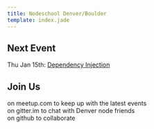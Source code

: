 ```yaml
---
title: Nodeschool Denver/Boulder 
template: index.jade
---
```



Next Event
----------

Thu Jan 15th: [Dependency Injection][next-event]

Join Us
-------

<div class="text-center call-to-action">
  <a href="http://www.meetup.com/Node-js-Denver-Boulder"><span class="mega-octicon octicon-organization"></span></a>
  on meetup.com to keep up with the latest events
</div>

<div class="text-center call-to-action">
  <a href="https://gitter.im/nodeschool/denver-boulder"><span class="mega-octicon octicon-comment-discussion"></span></a>
  on gitter.im to chat with Denver node friends
</div>

<div class="text-center call-to-action">
  <a href="https://github.com/nodeschool/denver-boulder"><span class="mega-octicon octicon-mark-github"></span></a>
  on github to collaborate
</div>

[next-event]: http://www.meetup.com/Node-js-Denver-Boulder/events/219579853/
